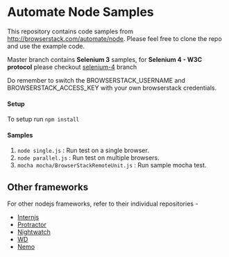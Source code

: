 # Automate Node Samples

This repository contains code samples from http://browserstack.com/automate/node. Please feel free to clone the repo and use the example code.

Master branch contains **Selenium 3** samples, for **Selenium 4 - W3C protocol** please checkout [selenium-4](https://github.com/browserstack/automate-node-samples/tree/selenium-4) branch

Do remember to switch the BROWSERSTACK_USERNAME and BROWSERSTACK_ACCESS_KEY with your own browserstack credentials.

####  Setup
To setup run `npm install`

#### Samples
1. `node single.js` : Run test on a single browser.
2. `node parallel.js` : Run test on multiple browsers.
3. `mocha mocha/BrowserStackRemoteUnit.js` : Run sample mocha test.

## Other frameworks

For other nodejs frameworks, refer to their individual repositories - 

- [Internjs](https://github.com/browserstack/intern-browserstack)
- [Protractor](https://github.com/browserstack/protractor-browserstack)
- [Nightwatch](https://github.com/browserstack/nightwatch-browserstack)
- [WD](https://github.com/browserstack/wd-browserstack)
- [Nemo](https://github.com/browserstack/nemo-browserstack)

